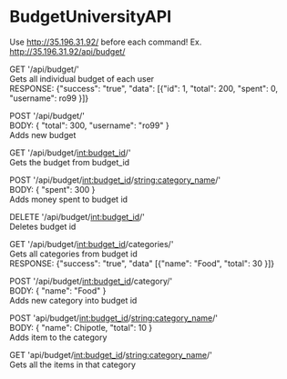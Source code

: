 # BudgetUniversityAPI

Use http://35.196.31.92/ before each command! Ex. http://35.196.31.92/api/budget/

GET '/api/budget/'  
Gets all individual budget of each user  
RESPONSE: {"success": "true", "data": [{"id": 1,
"total": 200,
"spent": 0,
"username": ro99
}]}

POST '/api/budget/'  
BODY:
{
  "total": 300,
  "username": "ro99"
}  
Adds new budget 


GET '/api/budget/<int:budget_id>/'  
Gets the budget from budget_id


POST '/api/budget/<int:budget_id>/<string:category_name>/'  
BODY:
{
  "spent": 300
}  
Adds money spent to budget id 


DELETE '/api/budget/<int:budget_id>/'  
Deletes budget id


GET '/api/budget/<int:budget_id>/categories/'  
Gets all categories from budget id  
RESPONSE: {"success": "true", "data" [{"name": "Food",
"total": 30
}]}

POST '/api/budget/<int:budget_id>/category/'  
BODY: 
{
  "name": "Food"
}  
Adds new category into budget id


POST 'api/budget/<int:budget_id>/<string:category_name>/'  
BODY:
{
   "name": Chipotle,
   "total": 10
}  
Adds item to the category 

GET 'api/budget/<int:budget_id>/<string:category_name>/'  
Gets all the items in that category

